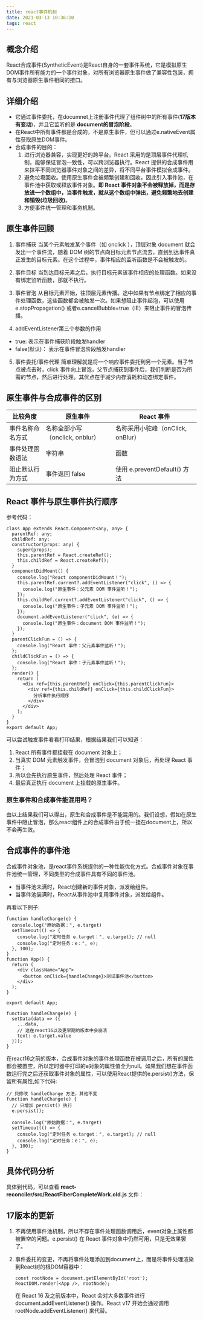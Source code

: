 ```yaml
---
title: react事件机制
date: 2021-03-13 10:36:10
tags: react
---
```


## 概念介绍
React合成事件(SyntheticEvent)是React自身的一套事件系统，它是模拟原生DOM事件所有能力的一个事件对象，对所有浏览器原生事件做了兼容性包装，拥有与浏览器原生事件相同的接口。

## 详细介绍
* 它通过事件委托，在documnet上注册事件代理了组件树中的所有事件(__17版本有变动__)，并且它监听的是 __document的冒泡阶段__。
* 在React中所有事件都是合成的，不是原生事件，但可以通过e.nativeEvent属性获取原生DOM事件。
* 合成事件的目的：
  1. 进行浏览器兼容，实现更好的跨平台。React 采用的是顶层事件代理机制，能够保证冒泡一致性，可以跨浏览器执行。React 提供的合成事件用来抹平不同浏览器事件对象之间的差异，将不同平台事件模拟合成事件。
  2. 避免垃圾回收。使用原生事件会被频繁创建和回收，因此引入事件池，在事件池中获取或释放事件对象。__即 React 事件对象不会被释放掉，而是存放进一个数组中，当事件触发，就从这个数组中弹出，避免频繁地去创建和销毁(垃圾回收)__。
  3. 方便事件统一管理和事务机制。
<!--more-->
## 原生事件回顾
1. 事件捕获
当某个元素触发某个事件（如 onclick ），顶层对象 document 就会发出一个事件流，随着 DOM 树的节点向目标元素节点流去，直到到达事件真正发生的目标元素。在这个过程中，事件相应的监听函数是不会被触发的。

2. 事件目标
当到达目标元素之后，执行目标元素该事件相应的处理函数。如果没有绑定监听函数，那就不执行。

3. 事件冒泡
从目标元素开始，往顶层元素传播。途中如果有节点绑定了相应的事件处理函数，这些函数都会被触发一次。如果想阻止事件起泡，可以使用 e.stopPropagation() 或者e.cancelBubble=true（IE）来阻止事件的冒泡传播。

4. addEventListener第三个参数的作用
  * true: 表示在事件捕获阶段触发handler
  * false(默认)： 表示在事件冒泡阶段触发handler

5. 事件委托/事件代理
简单理解就是将一个响应事件委托到另一个元素。当子节点被点击时，click 事件向上冒泡，父节点捕获到事件后，我们判断是否为所需的节点，然后进行处理。其优点在于减少内存消耗和动态绑定事件。

## 原生事件与合成事件的区别

比较角度 | 原生事件 | React 事件
------------ | ------------- | -------------
事件名称命名方式 | 名称全部小写（onclick, onblur） | 名称采用小驼峰（onClick, onBlur）
事件处理函数语法 | 字符串 | 函数
阻止默认行为方式 | 事件返回 false | 使用 e.preventDefault() 方法

## React 事件与原生事件执行顺序
参考代码：
```
class App extends React.Component<any, any> {
  parentRef: any;
  childRef: any;
  constructor(props: any) {
    super(props);
    this.parentRef = React.createRef();
    this.childRef = React.createRef();
  }
  componentDidMount() {
    console.log("React componentDidMount！");
    this.parentRef.current?.addEventListener("click", () => {
      console.log("原生事件：父元素 DOM 事件监听！");
    });
    this.childRef.current?.addEventListener("click", () => {
      console.log("原生事件：子元素 DOM 事件监听！");
    });
    document.addEventListener("click", (e) => {
      console.log("原生事件：document DOM 事件监听！");
    });
  }
  parentClickFun = () => {
    console.log("React 事件：父元素事件监听！");
  };
  childClickFun = () => {
    console.log("React 事件：子元素事件监听！");
  };
  render() {
    return (
      <div ref={this.parentRef} onClick={this.parentClickFun}>
        <div ref={this.childRef} onClick={this.childClickFun}>
          分析事件执行顺序
        </div>
      </div>
    );
  }
}
export default App;
```
可以尝试触发事件看看打印结果，根据结果我们可以知道：
1. React 所有事件都挂载在 document 对象上；
2. 当真实 DOM 元素触发事件，会冒泡到 document 对象后，再处理 React 事件；
3. 所以会先执行原生事件，然后处理 React 事件；
4. 最后真正执行 document 上挂载的原生事件。

### 原生事件和合成事件能混用吗？
由以上结果我们可以得出，原生和合成事件是不能混用的。我们设想，假如在原生事件中阻止冒泡，那么react组件上的合成事件由于统一挂在document上，所以不会再生效。

## 合成事件的事件池
合成事件对象池，是react事件系统提供的一种性能优化方式。合成事件对象在事件池统一管理，不同类型的合成事件具有不同的事件池。
* 当事件池未满时，React创建新的事件对象，派发给组件。
* 当事件池装满时，React从事件池中复用事件对象，派发给组件。
  
再看以下例子:
```
function handleChange(e) {
  console.log("原始数据：", e.target)
  setTimeout(() => {
    console.log("定时任务 e.target：", e.target); // null
    console.log("定时任务：e：", e); 
  }, 100);
}
function App() {
  return (
    <div className="App">
      <button onClick={handleChange}>测试事件池</button>
    </div>
  );
}

export default App;
```

```
function handleChange(e) {
  setData(data => ({
    ...data,
    // 这在react16以及更早期的版本中会崩溃
    text: e.target.value
  }));
}
```
在react16之前的版本，合成事件对象的事件处理函数在被调用之后，所有的属性都会被置空，所以定时器中打印的e对象的属性值全为null。如果我们想在事件函数运行完之后还获取事件对象的属性，可以使用React提供的e.persist()方法，保留所有属性,如下代码:
```
// 只修改 handleChange 方法，其他不变
function handleChange(e) {
  // 只增加 persist() 执行
  e.persist();
  
  console.log("原始数据：", e.target)
  setTimeout(() => {
    console.log("定时任务 e.target：", e.target); // null
    console.log("定时任务：e：", e); 
  }, 100);
}
```


## 具体代码分析
具体到代码，可以查看 __react-reconciler/src/ReactFiberCompleteWork.old.js__ 文件：


## 17版本的更新
1. 不再使用事件池机制，所以不存在事件处理函数调用后，event对象上属性都被置空的问题。e.persist() 在 React 事件对象中仍然可用，只是无效果罢了。

2. 事件委托的变更，不再将事件处理添加到document上，而是将事件处理渲染到React树的根DOM容器中：
    ```
    const rootNode = document.getElementById('root');
    ReactDOM.render(<App />, rootNode);
    ```
    在 React 16 及之前版本中，React 会对大多数事件进行 document.addEventListener() 操作。React v17 开始会通过调用 rootNode.addEventListener() 来代替。